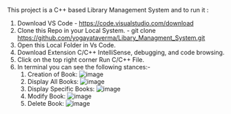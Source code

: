 This project is a C++ based Library Management System and to run it :

1. Download VS Code - https://code.visualstudio.com/download
2. Clone this Repo in your Local System. - git clone https://github.com/yogayataverma/Libary_Managment_System.git
3. Open this Local Folder in Vs Code.
4. Download Extension C/C++ IntelliSense, debugging, and code browsing.
5. Click on the top right corner Run C/C++ File.
6. In terminal you can see the following stances:-
   1. Creation of Book: ![image](https://github.com/yogayataverma/Libary_Managment_System/assets/63913693/f90bff41-c2c0-4da2-b00c-410ab5760aaf)
   2. Display All Books: ![image](https://github.com/yogayataverma/Libary_Managment_System/assets/63913693/987e055b-0e02-4ce8-a06a-9784f71ed3e3)
   3. Display Specific Books: ![image](https://github.com/yogayataverma/Libary_Managment_System/assets/63913693/46f12ad8-e320-41e5-b2ac-2204a3e5c498)
   4. Modify Book: ![image](https://github.com/yogayataverma/Libary_Managment_System/assets/63913693/b7703513-dded-44ce-9456-e005198e913e)
   5. Delete Book: ![image](https://github.com/yogayataverma/Libary_Managment_System/assets/63913693/7304270e-6e90-4989-8729-82ba9431f44a)









